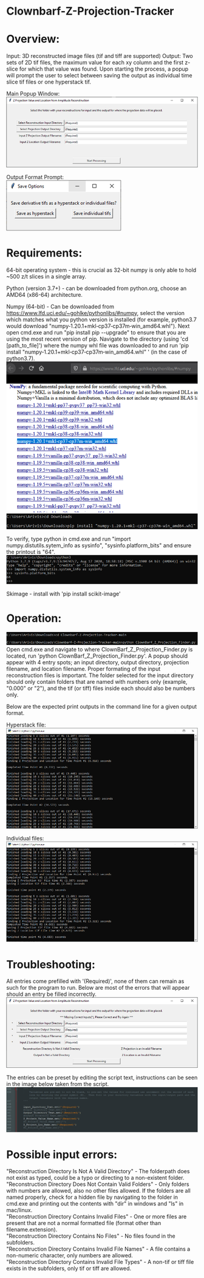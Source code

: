 # Clownbarf-Z-Projection-Tracker

# Overview:  
  Input: 3D reconstructed image files (tif and tiff are supported)
  Output: Two sets of 2D tif files, the maximum value for each xy column and the first z-slice for which that value was found.  Upon starting the process, a popup will prompt the user to select between saving the output as individual time slice tif files or one hyperstack tif.  
    
  Main Popup Window:
  ![](Readme_Help_Images/Main_Popup_Appearence.PNG?raw=true "Main Window Appearence")
    
  Output Format Prompt:  
  ![](Readme_Help_Images/Output_Format_Selection_Popup.PNG?raw=true "Specify Output Format Popup")


# Requirements:  
  64-bit operating system - this is crucial as 32-bit numpy is only able to hold ~500 z/t slices in a single array.
    
  Python (version 3.7+) - can be downloaded from python.org, choose an AMD64 (x86-64) architecture.
    
  Numpy (64-bit) - Can be downloaded from https://www.lfd.uci.edu/~gohlke/pythonlibs/#numpy, select the version which matches what you python version is installed (for example, python3.7 would download "numpy‑1.20.1+mkl‑cp37‑cp37m‑win_amd64.whl").  Next open cmd.exe and run "pip install pip --upgrade" to ensure that you are using the most recent version of pip.  Navigate to the directory (using 'cd [path_to_file]') where the numpy whl file was downloaded to and run 'pip install "numpy‑1.20.1+mkl‑cp37‑cp37m‑win_amd64.whl" ' (in the case of python3.7).  
  ![](Readme_Help_Images/64bit_Numpy_Download.PNG?raw=true "Download 64-Bit Numpy")  
  ![](Readme_Help_Images/Install_64bit_Numpy.PNG?raw=true "Install 64-Bit Numpy")  
    
  To verify, type python in cmd.exe and run "import numpy.distutils.sytem_info as sysinfo", "sysinfo.platform_bits" and ensure the printout is "64".  
  ![](Readme_Help_Images/Verify_64bit_Numpy.PNG?raw=true "Confirm 64-Bit Numpy")
    
  Skimage - install with 'pip install scikit-image'

# Operation:  
  ![](Readme_Help_Images/Run_Python_Script.PNG?raw=true "Initiate Python Script")  
  Open cmd.exe and navigate to where ClownBarf_Z_Projection_Finder.py is located, run 'python ClownBarf_Z_Projection_Finder.py'.  A popup should appear with 4 entry spots; an input directory, output directory, projection filename, and location filename.  Proper formating of the input reconstruction files is important.  The folder selected for the input directory should only contain folders that are named with numbers only (example, "0.000" or "2"), and the tif (or tiff) files inside each should also be numbers only.  
    
  Below are the expected print outputs in the command line for a given output format.  
    
  Hyperstack file:  
  ![](Readme_Help_Images/Readout_Hyperstack_File_Format.PNG?raw=true "Expected Hyperstack File Output")  
    
  Individual files:  
  ![](Readme_Help_Images/Readout_Individual_File_Format.PNG?raw=true "Expected Individual Files Output")  
  
# Troubleshooting:  
  All entries come prefilled with '(Required)', none of them can remain as such for the program to run.  Below are most of the errors that will appear should an entry be filled incorrectly.  
  ![](Readme_Help_Images/Main_Popup_Error_Format.PNG?raw=true "Main Window Error Appearences")  
    
  The entries can be preset by editing the script text, instructions can be seen in the image below taken from the script.  
  ![Preset_Image](Readme_Help_Images/Pre_Set_Entries.PNG?raw=true "Edit Preset Entries")
  
# Possible input errors:  
  "Reconstruction Directory Is Not A Valid Directory" - The folderpath does not exist as typed, could be a typo or directing to a non-existent folder.  
  "Reconstruction Directory Does Not Contain Valid Folders" - Only folders with numbers are allowed, also no other files allowed.  If the folders are all named properly, check for a hidden file by navigating to the folder in cmd.exe and printing out the contents with "dir" in windows and "ls" in mac/linux.  
  "Reconstruction Directory Contains Invalid Files" - One or more files are present that are not a normal formatted file (format other than filename.extension).  
  "Reconstruction Directory Contains No Files" - No files found in the subfolders.  
  "Reconstruction Directory Contains Invalid File Names" - A file contains a non-numeric character, only numbers are allowed.  
  "Reconstruction Directory Contains Invalid File Types" - A non-tif or tiff file exists in the subfolders, only tif or tiff are allowed.
